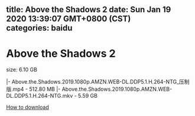 
title: Above the Shadows 2
date: Sun Jan 19 2020 13:39:07 GMT+0800 (CST)    
categories: baidu
---

# Above the Shadows 2
size: 6.10 GB
 
 
|- Above.the.Shadows.2019.1080p.AMZN.WEB-DL.DDP5.1.H.264-NTG_压制版.mp4 - 512.80 MB
|- Above.the.Shadows.2019.1080p.AMZN.WEB-DL.DDP5.1.H.264-NTG.mkv - 5.59 GB

[How to download](https://bpcam.bemobtrk.com/go/2ceec3aa-1ca2-46d6-b9ff-aaa5c184517c?jno=1587)